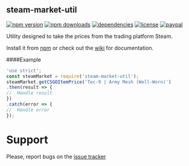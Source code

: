 ## steam-market-util
[![npm version](https://img.shields.io/npm/v/steam-market-util.svg)](https://npmjs.com/package/steam-market-util)
[![npm downloads](https://img.shields.io/npm/dm/steam-market-util.svg)](https://npmjs.com/package/steam-market-util)
[![dependencies](https://david-dm.org/sasd97/steam-market-util.svg)](https://david-dm.org/sasd97/steam-market-util)
[![license](https://img.shields.io/npm/l/steam-market-util.svg)](https://github.com/sasd97/steam-market-util/blob/master/LICENSE)
[![paypal](https://img.shields.io/badge/paypal-donate-yellow.svg)](https://www.paypal.com/cgi-bin/webscr?cmd=_s-xclick&hosted_button_id=SMPD3698AZUZC)

Utility designed to take the prices from the trading platform Steam.

Install it from [npm](https://www.npmjs.com/package/steam-market-util) or check out the [wiki](https://github.com/sasd97/steam-market-util/wiki) for documentation.

####Example
```javascript
'use strict';
const steamMarket = require('steam-market-util');
steamMarket.getCSGOItemPrice('Tec-9 | Army Mesh (Well-Worn)')
.then(result => {
//	Handle result
})
.catch(error => {
//	Handle error
});
```


# Support

Please, report bugs on the [issue tracker](https://github.com/sasd97/steam-market-util/issue)
